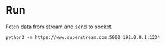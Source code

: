 # Run

Fetch data from stream and send to socket.

`python3 -m https://www.superstream.com:5000 192.0.0.1:1234`